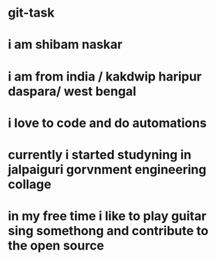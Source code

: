 # git-task
# i am shibam naskar
# i am from india / kakdwip haripur daspara/ west bengal
# i love to code and do automations
# currently i started studyning in jalpaiguri gorvnment engineering collage
# in my free time i like to play guitar sing somethong and contribute to the open source
